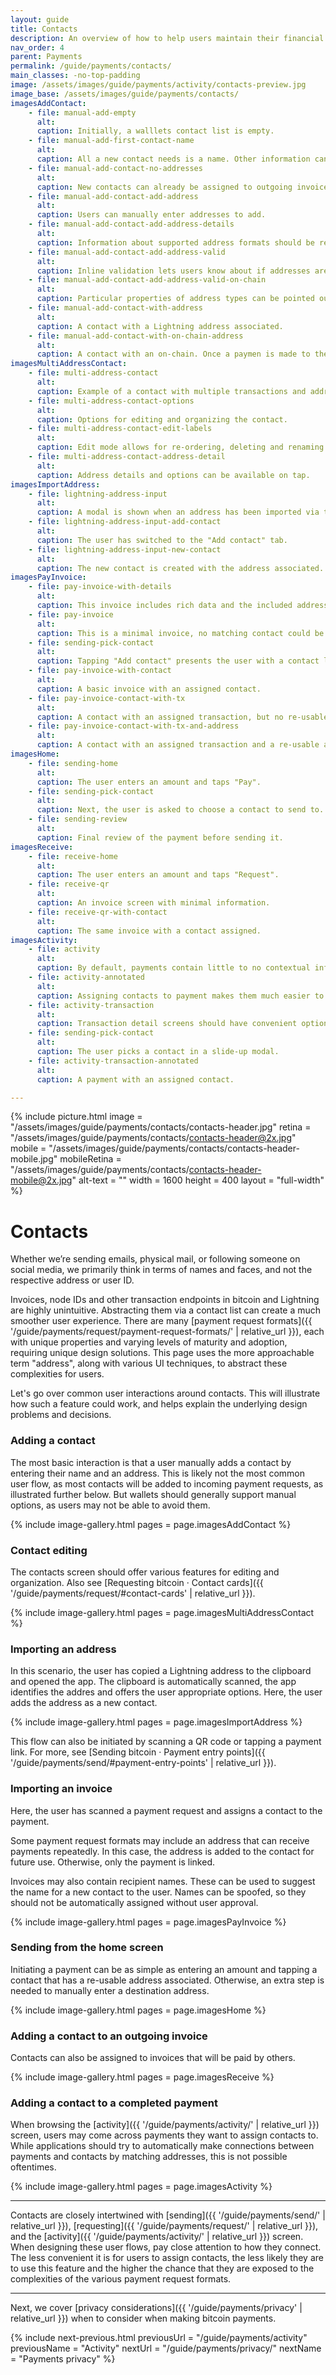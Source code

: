 ```yaml
---
layout: guide
title: Contacts
description: An overview of how to help users maintain their financial privacy while using bitcoin.
nav_order: 4
parent: Payments
permalink: /guide/payments/contacts/
main_classes: -no-top-padding
image: /assets/images/guide/payments/activity/contacts-preview.jpg
image_base: /assets/images/guide/payments/contacts/
imagesAddContact:
    - file: manual-add-empty
      alt:
      caption: Initially, a walllets contact list is empty.
    - file: manual-add-first-contact-name
      alt:
      caption: All a new contact needs is a name. Other information can be added later.
    - file: manual-add-contact-no-addresses
      alt:
      caption: New contacts can already be assigned to outgoing invoices. But since no address is assigned, no outgoing payments can be made yet.
    - file: manual-add-contact-add-address
      alt:
      caption: Users can manually enter addresses to add.
    - file: manual-add-contact-add-address-details
      alt:
      caption: Information about supported address formats should be readily available.
    - file: manual-add-contact-add-address-valid
      alt:
      caption: Inline validation lets users know about if addresses are accepted.
    - file: manual-add-contact-add-address-valid-on-chain
      alt:
      caption: Particular properties of address types can be pointed out right away.
    - file: manual-add-contact-with-address
      alt:
      caption: A contact with a Lightning address associated.
    - file: manual-add-contact-with-on-chain-address
      alt:
      caption: A contact with an on-chain. Once a paymen is made to the address, it disappears from this list.
imagesMultiAddressContact:
    - file: multi-address-contact
      alt:
      caption: Example of a contact with multiple transactions and addresses.
    - file: multi-address-contact-options
      alt:
      caption: Options for editing and organizing the contact.
    - file: multi-address-contact-edit-labels
      alt:
      caption: Edit mode allows for re-ordering, deleting and renaming addresses.
    - file: multi-address-contact-address-detail
      alt:
      caption: Address details and options can be available on tap.
imagesImportAddress:
    - file: lightning-address-input
      alt:
      caption: A modal is shown when an address has been imported via the clipboard, QR code scan, link click, etc.
    - file: lightning-address-input-add-contact
      alt:
      caption: The user has switched to the "Add contact" tab.
    - file: lightning-address-input-new-contact
      alt:
      caption: The new contact is created with the address associated.
imagesPayInvoice:
    - file: pay-invoice-with-details
      alt:
      caption: This invoice includes rich data and the included address was automatically matched to an existing contact.
    - file: pay-invoice
      alt:
      caption: This is a minimal invoice, no matching contact could be identified.
    - file: sending-pick-contact
      alt:
      caption: Tapping "Add contact" presents the user with a contact list modal.
    - file: pay-invoice-with-contact
      alt:
      caption: A basic invoice with an assigned contact.
    - file: pay-invoice-contact-with-tx
      alt:
      caption: A contact with an assigned transaction, but no re-usable addresses.
    - file: pay-invoice-contact-with-tx-and-address
      alt:
      caption: A contact with an assigned transaction and a re-usable address.
imagesHome:
    - file: sending-home
      alt:
      caption: The user enters an amount and taps "Pay".
    - file: sending-pick-contact
      alt:
      caption: Next, the user is asked to choose a contact to send to.
    - file: sending-review
      alt:
      caption: Final review of the payment before sending it.
imagesReceive:
    - file: receive-home
      alt:
      caption: The user enters an amount and taps "Request".
    - file: receive-qr
      alt:
      caption: An invoice screen with minimal information.
    - file: receive-qr-with-contact
      alt:
      caption: The same invoice with a contact assigned.
imagesActivity:
    - file: activity
      alt:
      caption: By default, payments contain little to no contextual information.
    - file: activity-annotated
      alt:
      caption: Assigning contacts to payment makes them much easier to understand and work with.
    - file: activity-transaction
      alt:
      caption: Transaction detail screens should have convenient options to assign a contact.
    - file: sending-pick-contact
      alt:
      caption: The user picks a contact in a slide-up modal.
    - file: activity-transaction-annotated
      alt:
      caption: A payment with an assigned contact.

---
```


{% include picture.html
    image = "/assets/images/guide/payments/contacts/contacts-header.jpg"
    retina = "/assets/images/guide/payments/contacts/contacts-header@2x.jpg"
    mobile = "/assets/images/guide/payments/contacts/contacts-header-mobile.jpg"
    mobileRetina = "/assets/images/guide/payments/contacts/contacts-header-mobile@2x.jpg"
    alt-text = ""
    width = 1600
    height = 400
    layout = "full-width"
%}


# Contacts

<!--


-->

Whether we’re sending emails, physical mail, or following someone on social media, we primarily think in terms of names and faces, and not the respective address or user ID.

Invoices, node IDs and other transaction endpoints in bitcoin and Lightning are highly unintuitive. Abstracting them via a contact list can create a much smoother user experience. There are many [payment request formats]({{ '/guide/payments/request/payment-request-formats/' | relative_url }}), each with unique properties and varying levels of maturity and adoption, requiring unique design solutions. This page uses the more approachable term "address", along with various UI techniques, to abstract these complexities for users.

Let's go over common user interactions around contacts. This will illustrate how such a feature could work, and helps explain the underlying design problems and decisions.

### Adding a contact

The most basic interaction is that a user manually adds a contact by entering their name and an address. This is likely not the most common user flow, as most contacts will be added to incoming payment requests, as illustrated further below. But wallets should generally support manual options, as users may not be able to avoid them.

{% include image-gallery.html pages = page.imagesAddContact %}

### Contact editing

The contacts screen should offer various features for editing and organization. Also see [Requesting bitcoin &middot; Contact cards]({{ '/guide/payments/request/#contact-cards' | relative_url }}).

{% include image-gallery.html pages = page.imagesMultiAddressContact %}

### Importing an address

In this scenario, the user has copied a Lightning address to the clipboard and opened the app. The clipboard is automatically scanned, the app identifies the addres and offers the user appropriate options. Here, the user adds the address as a new contact.

{% include image-gallery.html pages = page.imagesImportAddress %}

This flow can also be initiated by scanning a QR code or tapping a payment link. For more, see [Sending bitcoin &middot; Payment entry points]({{ '/guide/payments/send/#payment-entry-points' | relative_url }}).

### Importing an invoice

Here, the user has scanned a payment request and assigns a contact to the payment.

Some payment request formats may include an address that can receive payments repeatedly. In this case, the address is added to the contact for future use. Otherwise, only the payment is linked.

Invoices may also contain recipient names. These can be used to suggest the name for a new contact to the user. Names can be spoofed, so they should not be automatically assigned without user approval.

{% include image-gallery.html pages = page.imagesPayInvoice %}

### Sending from the home screen

Initiating a payment can be as simple as entering an amount and tapping a contact that has a re-usable address associated. Otherwise, an extra step is needed to manually enter a destination address.

{% include image-gallery.html pages = page.imagesHome %}

### Adding a contact to an outgoing invoice

Contacts can also be assigned to invoices that will be paid by others.

{% include image-gallery.html pages = page.imagesReceive %}

### Adding a contact to a completed payment

When browsing the [activity]({{ '/guide/payments/activity/' | relative_url }}) screen, users may come across payments they want to assign contacts to. While applications should try to automatically make connections between payments and contacts by matching addresses, this is not possible oftentimes.

{% include image-gallery.html pages = page.imagesActivity %}

---

Contacts are closely intertwined with [sending]({{ '/guide/payments/send/' | relative_url }}), [requesting]({{ '/guide/payments/request/' | relative_url }}), and the [activity]({{ '/guide/payments/activity/' | relative_url }}) screen. When designing these user flows, pay close attention to how they connect. The less convenient it is for users to assign contacts, the less likely they are to use this feature and the higher the chance that they are exposed to the complexities of the various payment request formats.

---

Next, we cover [privacy considerations]({{ '/guide/payments/privacy' | relative_url }}) when to consider when making bitcoin payments.

{% include next-previous.html
   previousUrl = "/guide/payments/activity"
   previousName = "Activity"
   nextUrl = "/guide/payments/privacy/"
   nextName = "Payments privacy"
%}
